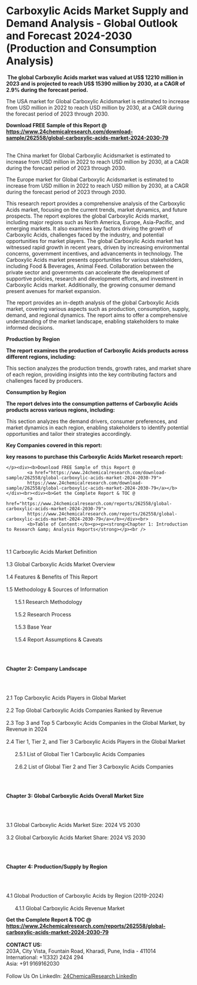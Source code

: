 <h1>Carboxylic Acids Market Supply and Demand Analysis - Global Outlook and Forecast 2024-2030 (Production and Consumption Analysis)</h1><p><strong> The global Carboxylic Acids market was valued at US$ 12210 million in 2023 and is projected to reach US$ 15390 million by 2030, at a CAGR of 2.9% during the forecast period.</strong></p><p>
</p><p>The USA market for Global Carboxylic Acidsmarket is estimated to increase from USD million in 2022 to reach USD million by 2030, at a CAGR during the forecast period of 2023 through 2030.</p><div><b>Download FREE Sample of this Report @ 
            <a href="https://www.24chemicalresearch.com/download-sample/262558/global-carboxylic-acids-market-2024-2030-79">
            https://www.24chemicalresearch.com/download-sample/262558/global-carboxylic-acids-market-2024-2030-79</a></b></div><br><p>
</p><p>The China market for Global Carboxylic Acidsmarket is estimated to increase from USD million in 2022 to reach USD million by 2030, at a CAGR during the forecast period of 2023 through 2030.</p><p>
</p><p>The Europe market for Global Carboxylic Acidsmarket is estimated to increase from USD million in 2022 to reach USD million by 2030, at a CAGR during the forecast period of 2023 through 2030.</p><p>
</p><p>This research report provides a comprehensive analysis of the Carboxylic Acids market, focusing on the current trends, market dynamics, and future prospects. The report explores the global Carboxylic Acids market, including major regions such as North America, Europe, Asia-Pacific, and emerging markets. It also examines key factors driving the growth of Carboxylic Acids, challenges faced by the industry, and potential opportunities for market players. The global Carboxylic Acids market has witnessed rapid growth in recent years, driven by increasing environmental concerns, government incentives, and advancements in technology. The Carboxylic Acids market presents opportunities for various stakeholders, including Food &amp; Beverages, Animal Feed. Collaboration between the private sector and governments can accelerate the development of supportive policies, research and development efforts, and investment in Carboxylic Acids market. Additionally, the growing consumer demand present avenues for market expansion.</p><p>
</p><p>The report provides an in-depth analysis of the global Carboxylic Acids market, covering various aspects such as production, consumption, supply, demand, and regional dynamics. The report aims to offer a comprehensive understanding of the market landscape, enabling stakeholders to make informed decisions.</p><p>
</p><p><strong>Production by Region</strong></p><p>
</p><p><strong>The report examines the production of Carboxylic Acids products across different regions, including:</strong></p><p>
</p><p>
</p><p>This section analyzes the production trends, growth rates, and market share of each region, providing insights into the key contributing factors and challenges faced by producers.</p><p>
</p><p><strong>Consumption by Region</strong></p><p>
</p><p><strong>The report delves into the consumption patterns of Carboxylic Acids products across various regions, including:</strong></p><p>
</p><p>
</p><p>This section analyzes the demand drivers, consumer preferences, and market dynamics in each region, enabling stakeholders to identify potential opportunities and tailor their strategies accordingly.</p><p>
<strong>Key Companies covered in this report:</strong></p><p>
</p><p>
</p><p><strong>key reasons to purchase this Carboxylic Acids Market research report:</strong></p><p>

	</p><div><b>Download FREE Sample of this Report @ 
            <a href="https://www.24chemicalresearch.com/download-sample/262558/global-carboxylic-acids-market-2024-2030-79">
            https://www.24chemicalresearch.com/download-sample/262558/global-carboxylic-acids-market-2024-2030-79</a></b></div><br><div><b>Get the Complete Report & TOC @ 
            <a href="https://www.24chemicalresearch.com/reports/262558/global-carboxylic-acids-market-2024-2030-79">
            https://www.24chemicalresearch.com/reports/262558/global-carboxylic-acids-market-2024-2030-79</a></b></div><br>
            <b>Table of Content:</b><p><p><strong>Chapter 1: Introduction to Research &amp; Analysis Reports</strong></p><br />
<br />
<p>1.1 Carboxylic Acids Market Definition<br /><br />
1.3 Global Carboxylic Acids Market Overview<br /><br />
1.4 Features &amp; Benefits of This Report<br /><br />
1.5 Methodology &amp; Sources of Information<br /><br />
&nbsp;&nbsp;&nbsp;&nbsp;&nbsp; 1.5.1 Research Methodology<br /><br />
&nbsp;&nbsp;&nbsp;&nbsp;&nbsp; 1.5.2 Research Process<br /><br />
&nbsp;&nbsp;&nbsp;&nbsp;&nbsp; 1.5.3 Base Year<br /><br />
&nbsp;&nbsp;&nbsp;&nbsp;&nbsp; 1.5.4 Report Assumptions &amp; Caveats</p><br />
<br />
<p><strong>Chapter 2: Company Landscape</strong></p><br />
<br />
<p>2.1 Top Carboxylic Acids Players in Global Market<br /><br />
2.2 Top Global Carboxylic Acids Companies Ranked by Revenue<br /><br />
2.3 Top 3 and Top 5 Carboxylic Acids Companies in the Global Market, by Revenue in 2024<br /><br />
2.4 Tier 1, Tier 2, and Tier 3 Carboxylic Acids Players in the Global Market<br /><br />
&nbsp;&nbsp;&nbsp;&nbsp;&nbsp; 2.5.1 List of Global Tier 1 Carboxylic Acids Companies<br /><br />
&nbsp;&nbsp;&nbsp;&nbsp;&nbsp; 2.6.2 List of Global Tier 2 and Tier 3 Carboxylic Acids Companies</p><br />
<br />
<p><strong>Chapter 3: Global Carboxylic Acids Overall Market Size</strong></p><br />
<br />
<p>3.1 Global Carboxylic Acids Market Size: 2024 VS 2030<br /><br />
3.2 Global Carboxylic Acids Market Share: 2024 VS 2030</p><br />
<br />
<p><strong>Chapter 4: Production/Supply by Region</strong></p><br />
<br />
<p>4.1 Global Production of Carboxylic Acids by Region (2019-2024)<br /><br />
&nbsp;&nbsp;&nbsp;&nbsp;&nbsp; 4.1.1 Global Carboxylic Acids Revenue Market </p><div><b>Get the Complete Report & TOC @ 
            <a href="https://www.24chemicalresearch.com/reports/262558/global-carboxylic-acids-market-2024-2030-79">
            https://www.24chemicalresearch.com/reports/262558/global-carboxylic-acids-market-2024-2030-79</a></b></div><br><b>CONTACT US:</b><br>
            203A, City Vista, Fountain Road, Kharadi, Pune, India - 411014<br>
            International: +1(332) 2424 294<br>
            Asia: +91 9169162030 <br><br>
            Follow Us On LinkedIn: <a href="https://www.linkedin.com/company/24chemicalresearch/">24ChemicalResearch LinkedIn</a>